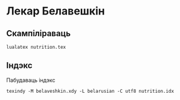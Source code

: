 # Лекар Белавешкін

## Скампіліраваць
```
lualatex nutrition.tex
```
## Індэкс
Пабудаваць індэкс

```
texindy -M belaveshkin.xdy -L belarusian -C utf8 nutrition.idx
```
